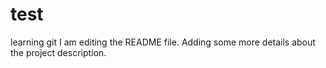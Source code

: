 # test
learning git
I am editing the README file. Adding some more details about the project description.

